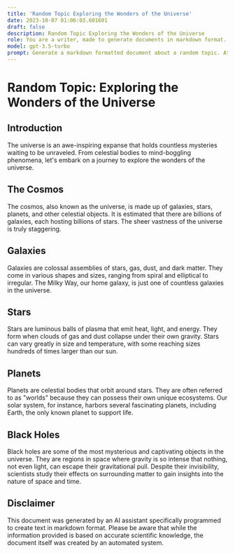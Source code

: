 ```yaml
---
title: 'Random Topic Exploring the Wonders of the Universe'
date: 2023-10-07 01:06:03.601601
draft: false
description: Random Topic Exploring the Wonders of the Universe
role: You are a writer, made to generate documents in markdown format. It is very important that all of the documents you generate are in valid markdown format.
model: gpt-3.5-turbo
prompt: Generate a markdown formatted document about a random topic. At the bottom, include a disclaimer explaining that the document was generated by you. The first line of the document should be the title. Make sure that the entire document is in proper markdown format, using a mix of various tags to make the document visually appealing.
---
```


# Random Topic: Exploring the Wonders of the Universe

## Introduction

The universe is an awe-inspiring expanse that holds countless mysteries waiting to be unraveled. From celestial bodies to mind-boggling phenomena, let's embark on a journey to explore the wonders of the universe.

## The Cosmos

The cosmos, also known as the universe, is made up of galaxies, stars, planets, and other celestial objects. It is estimated that there are billions of galaxies, each hosting billions of stars. The sheer vastness of the universe is truly staggering.

## Galaxies

Galaxies are colossal assemblies of stars, gas, dust, and dark matter. They come in various shapes and sizes, ranging from spiral and elliptical to irregular. The Milky Way, our home galaxy, is just one of countless galaxies in the universe.

## Stars

Stars are luminous balls of plasma that emit heat, light, and energy. They form when clouds of gas and dust collapse under their own gravity. Stars can vary greatly in size and temperature, with some reaching sizes hundreds of times larger than our sun.

## Planets

Planets are celestial bodies that orbit around stars. They are often referred to as "worlds" because they can possess their own unique ecosystems. Our solar system, for instance, harbors several fascinating planets, including Earth, the only known planet to support life.

## Black Holes

Black holes are some of the most mysterious and captivating objects in the universe. They are regions in space where gravity is so intense that nothing, not even light, can escape their gravitational pull. Despite their invisibility, scientists study their effects on surrounding matter to gain insights into the nature of space and time.

## Disclaimer

This document was generated by an AI assistant specifically programmed to create text in markdown format. Please be aware that while the information provided is based on accurate scientific knowledge, the document itself was created by an automated system.

